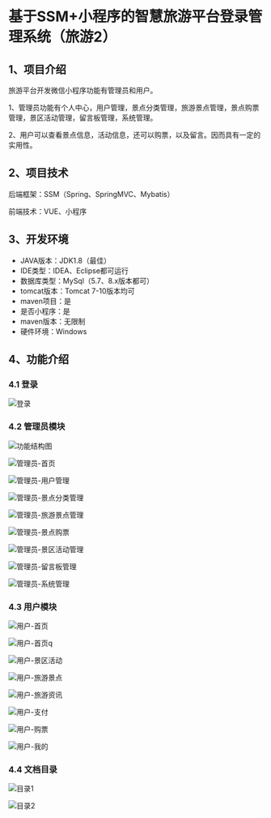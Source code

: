 # 基于SSM+小程序的智慧旅游平台登录管理系统（旅游2）



## 1、项目介绍

旅游平台开发微信小程序功能有管理员和用户。

1、管理员功能有个人中心，用户管理，景点分类管理，旅游景点管理，景点购票管理，景区活动管理，留言板管理，系统管理。

2、用户可以查看景点信息，活动信息，还可以购票，以及留言。因而具有一定的实用性。

## 2、项目技术

后端框架：SSM（Spring、SpringMVC、Mybatis）

前端技术：VUE、小程序

## 3、开发环境

- JAVA版本：JDK1.8（最佳）
- IDE类型：IDEA、Eclipse都可运行
- 数据库类型：MySql（5.7、8.x版本都可） 
- tomcat版本：Tomcat 7-10版本均可
- maven项目：是
- 是否小程序：是
- maven版本：无限制
- 硬件环境：Windows


## 4、功能介绍

### 4.1 登录

![登录](https://www.codemarket.fun/202407181924617.png)

### 4.2 管理员模块

![功能结构图](https://www.codemarket.fun/202407181924324.png)

![管理员-首页](https://www.codemarket.fun/202407181924227.png)

![管理员-用户管理](https://www.codemarket.fun/202407181924188.png)

![管理员-景点分类管理](https://www.codemarket.fun/202407181924136.png)

![管理员-旅游景点管理](https://www.codemarket.fun/202407181924210.png)

![管理员-景点购票](https://www.codemarket.fun/202407181924144.png)

![管理员-景区活动管理](https://www.codemarket.fun/202407181924189.png)

![管理员-留言板管理](https://www.codemarket.fun/202407181924171.png)

![管理员-系统管理](https://www.codemarket.fun/202407181924026.png)

### 4.3 用户模块

![用户-首页](https://www.codemarket.fun/202407181925058.png)

![用户-首页q](https://www.codemarket.fun/202407181925194.png)

![用户-景区活动](https://www.codemarket.fun/202407181925007.png)

![用户-旅游景点](https://www.codemarket.fun/202407181925122.png)

![用户-旅游资讯](https://www.codemarket.fun/202407181925066.png)

![用户-支付](https://www.codemarket.fun/202407181925022.png)

![用户-购票](https://www.codemarket.fun/202407181925125.png)

![用户-我的](https://www.codemarket.fun/202407181925239.png)

### 4.4 文档目录

![目录1](https://www.codemarket.fun/202407181925366.png)

![目录2](https://www.codemarket.fun/202407181925372.png)